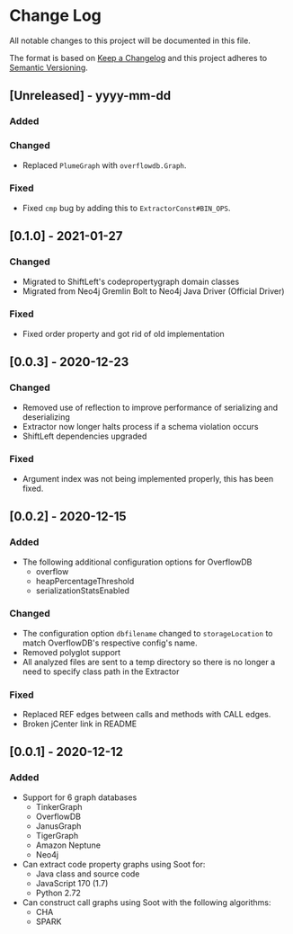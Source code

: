 # Change Log
All notable changes to this project will be documented in this file.

The format is based on [Keep a Changelog](http://keepachangelog.com/)
and this project adheres to [Semantic Versioning](http://semver.org/).

## [Unreleased] - yyyy-mm-dd

### Added

### Changed
- Replaced `PlumeGraph` with `overflowdb.Graph`.

### Fixed
- Fixed `cmp` bug by adding this to `ExtractorConst#BIN_OPS`.

## [0.1.0] - 2021-01-27

### Changed
- Migrated to ShiftLeft's codepropertygraph domain classes
- Migrated from Neo4j Gremlin Bolt to Neo4j Java Driver (Official Driver)

### Fixed
- Fixed order property and got rid of old implementation

## [0.0.3] - 2020-12-23

### Changed
- Removed use of reflection to improve performance of serializing and deserializing
- Extractor now longer halts process if a schema violation occurs
- ShiftLeft dependencies upgraded

### Fixed
- Argument index was not being implemented properly, this has been fixed.

## [0.0.2] - 2020-12-15

### Added

- The following additional configuration options for OverflowDB
    - overflow
    - heapPercentageThreshold
    - serializationStatsEnabled

### Changed

- The configuration option `dbfilename` changed to `storageLocation` to match OverflowDB's respective config's
  name.
- Removed polyglot support
- All analyzed files are sent to a temp directory so there is no longer a need to specify class path in the Extractor

### Fixed

- Replaced REF edges between calls and methods with CALL edges.
- Broken jCenter link in README

## [0.0.1] - 2020-12-12

### Added

- Support for 6 graph databases
    - TinkerGraph
    - OverflowDB
    - JanusGraph
    - TigerGraph
    - Amazon Neptune
    - Neo4j
- Can extract code property graphs using Soot for:
    - Java class and source code
    - JavaScript 170 (1.7)
    - Python 2.72
- Can construct call graphs using Soot with the following algorithms:
    - CHA
    - SPARK